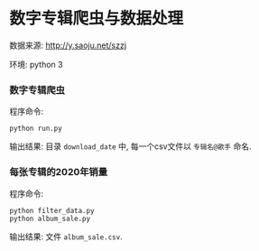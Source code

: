 # 数字专辑爬虫与数据处理

数据来源: http://y.saoju.net/szzj

环境: python 3


### 数字专辑爬虫

程序命令:
```
python run.py 
```

输出结果:
目录 `download_date` 中, 每一个csv文件以 `专辑名@歌手` 命名.


### 每张专辑的2020年销量

程序命令:
```
python filter_data.py
python album_sale.py
```

输出结果:
文件 `album_sale.csv`.









